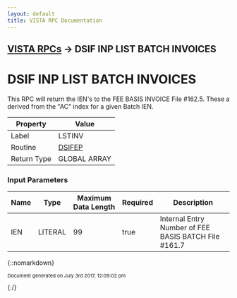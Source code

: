 ```yaml
---
layout: default
title: VISTA RPC Documentation
---
```


## [VISTA RPCs](TableOfContents) &#8594; DSIF INP LIST BATCH INVOICES
# DSIF INP LIST BATCH INVOICES

This RPC will return the IEN's to the FEE BASIS INVOICE File #162.5.  These a derived from the "AC" index for a given Batch IEN.

Property | Value
--- | ---
Label | LSTINV
Routine | [DSIFEP](http://code.osehra.org/dox/Routine_DSIFEP_source.html)
Return Type | GLOBAL ARRAY


### Input Parameters

Name | Type | Maximum Data Length | Required | Description
--- | --- | --- | --- | ---
IEN | LITERAL | 99 | true | Internal Entry Number of FEE BASIS BATCH File #161.7



{::nomarkdown} <br/><p style="font-size: 11px">Document generated on July 3rd 2017, 12:09:02 pm</p>{:/}